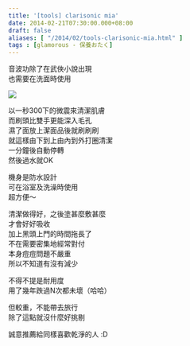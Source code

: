 ```yaml
---
title: '[tools] clarisonic mia'
date: 2014-02-21T07:30:00.000+08:00
draft: false
aliases: [ "/2014/02/tools-clarisonic-mia.html" ]
tags : [glamorous - 保養おたく]
---
```


音波功除了在武俠小說出現  
也需要在洗面時使用  

[![](https://2.bp.blogspot.com/-XjNEf8XWZTM/XC4H8Wayh-I/AAAAAAAAD2E/HEjkkGvJSuMTDkV0ju40A7dhNJkFJzF3gCLcBGAs/s640/60.jpg)](https://2.bp.blogspot.com/-XjNEf8XWZTM/XC4H8Wayh-I/AAAAAAAAD2E/HEjkkGvJSuMTDkV0ju40A7dhNJkFJzF3gCLcBGAs/s1600/60.jpg)

以一秒300下的微震來清潔肌膚  
而刷頭比雙手更能深入毛孔  
濕了面放上潔面品後就刷刷刷  
就這樣由下到上由內到外打圈清潔  
一分鐘後自動停轉  
然後過水就OK  
  
機身是防水設計  
可在浴室及洗澡時使用  
超方便～  
  
清潔做得好，之後塗甚麼敷甚麼  
才會好好吸收  
加上黑頭上門的時間拖長了  
不在需要密集地經常對付  
本身痘痘問題不嚴重  
所以不知道有沒有減少  
  
不得不提是耐用度  
用了幾年跌過N次都未壞（哈哈）  
  
但較重，不能帶去旅行  
除了這點就沒什麼好挑剔  
  
誠意推薦給同樣喜歡乾淨的人 :D
